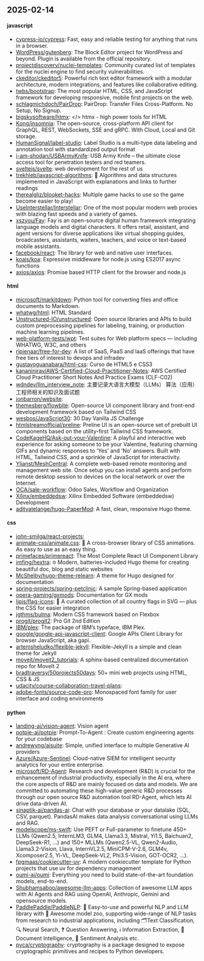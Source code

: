 ## 2025-02-14

#### javascript
* [cypress-io/cypress](https://github.com/cypress-io/cypress): Fast, easy and reliable testing for anything that runs in a browser.
* [WordPress/gutenberg](https://github.com/WordPress/gutenberg): The Block Editor project for WordPress and beyond. Plugin is available from the official repository.
* [projectdiscovery/nuclei-templates](https://github.com/projectdiscovery/nuclei-templates): Community curated list of templates for the nuclei engine to find security vulnerabilities.
* [ckeditor/ckeditor5](https://github.com/ckeditor/ckeditor5): Powerful rich text editor framework with a modular architecture, modern integrations, and features like collaborative editing.
* [twbs/bootstrap](https://github.com/twbs/bootstrap): The most popular HTML, CSS, and JavaScript framework for developing responsive, mobile first projects on the web.
* [schlagmichdoch/PairDrop](https://github.com/schlagmichdoch/PairDrop): PairDrop: Transfer Files Cross-Platform. No Setup, No Signup.
* [bigskysoftware/htmx](https://github.com/bigskysoftware/htmx): </> htmx - high power tools for HTML
* [Kong/insomnia](https://github.com/Kong/insomnia): The open-source, cross-platform API client for GraphQL, REST, WebSockets, SSE and gRPC. With Cloud, Local and Git storage.
* [HumanSignal/label-studio](https://github.com/HumanSignal/label-studio): Label Studio is a multi-type data labeling and annotation tool with standardized output format
* [i-am-shodan/USBArmyKnife](https://github.com/i-am-shodan/USBArmyKnife): USB Army Knife – the ultimate close access tool for penetration testers and red teamers.
* [sveltejs/svelte](https://github.com/sveltejs/svelte): web development for the rest of us
* [trekhleb/javascript-algorithms](https://github.com/trekhleb/javascript-algorithms): 📝 Algorithms and data structures implemented in JavaScript with explanations and links to further readings
* [therealgliz/blooket-hacks](https://github.com/therealgliz/blooket-hacks): Multiple game hacks to use so the game become easier to play!
* [UseInterstellar/Interstellar](https://github.com/UseInterstellar/Interstellar): One of the most popular modern web proxies with blazing fast speeds and a variety of games.
* [xszyou/Fay](https://github.com/xszyou/Fay): Fay is an open-source digital human framework integrating language models and digital characters. It offers retail, assistant, and agent versions for diverse applications like virtual shopping guides, broadcasters, assistants, waiters, teachers, and voice or text-based mobile assistants.
* [facebook/react](https://github.com/facebook/react): The library for web and native user interfaces.
* [koajs/koa](https://github.com/koajs/koa): Expressive middleware for node.js using ES2017 async functions
* [axios/axios](https://github.com/axios/axios): Promise based HTTP client for the browser and node.js

#### html
* [microsoft/markitdown](https://github.com/microsoft/markitdown): Python tool for converting files and office documents to Markdown.
* [whatwg/html](https://github.com/whatwg/html): HTML Standard
* [Unstructured-IO/unstructured](https://github.com/Unstructured-IO/unstructured): Open source libraries and APIs to build custom preprocessing pipelines for labeling, training, or production machine learning pipelines.
* [web-platform-tests/wpt](https://github.com/web-platform-tests/wpt): Test suites for Web platform specs — including WHATWG, W3C, and others
* [ripienaar/free-for-dev](https://github.com/ripienaar/free-for-dev): A list of SaaS, PaaS and IaaS offerings that have free tiers of interest to devops and infradev
* [gustavoguanabara/html-css](https://github.com/gustavoguanabara/html-css): Curso de HTML5 e CSS3
* [kananinirav/AWS-Certified-Cloud-Practitioner-Notes](https://github.com/kananinirav/AWS-Certified-Cloud-Practitioner-Notes): AWS Certified Cloud Practitioner Short Notes And Practice Exams (CLF-C02)
* [wdndev/llm_interview_note](https://github.com/wdndev/llm_interview_note): 主要记录大语言大模型（LLMs） 算法（应用）工程师相关的知识及面试题
* [jonbarron/website](https://github.com/jonbarron/website): 
* [themesberg/flowbite](https://github.com/themesberg/flowbite): Open-source UI component library and front-end development framework based on Tailwind CSS
* [wesbos/JavaScript30](https://github.com/wesbos/JavaScript30): 30 Day Vanilla JS Challenge
* [htmlstreamofficial/preline](https://github.com/htmlstreamofficial/preline): Preline UI is an open-source set of prebuilt UI components based on the utility-first Tailwind CSS framework.
* [CodeKageHQ/Ask-out-your-Valentine](https://github.com/CodeKageHQ/Ask-out-your-Valentine): A playful and interactive web experience for asking someone to be your Valentine, featuring charming GIFs and dynamic responses to 'Yes' and 'No' answers. Built with HTML, Tailwind CSS, and a sprinkle of JavaScript for interactivity.
* [Ylianst/MeshCentral](https://github.com/Ylianst/MeshCentral): A complete web-based remote monitoring and management web site. Once setup you can install agents and perform remote desktop session to devices on the local network or over the Internet.
* [OCA/sale-workflow](https://github.com/OCA/sale-workflow): Odoo Sales, Workflow and Organization
* [Xilinx/embeddedsw](https://github.com/Xilinx/embeddedsw): Xilinx Embedded Software (embeddedsw) Development
* [adityatelange/hugo-PaperMod](https://github.com/adityatelange/hugo-PaperMod): A fast, clean, responsive Hugo theme.

#### css
* [john-smilga/react-projects](https://github.com/john-smilga/react-projects): 
* [animate-css/animate.css](https://github.com/animate-css/animate.css): 🍿 A cross-browser library of CSS animations. As easy to use as an easy thing.
* [primefaces/primereact](https://github.com/primefaces/primereact): The Most Complete React UI Component Library
* [imfing/hextra](https://github.com/imfing/hextra): 🔯 Modern, batteries-included Hugo theme for creating beautiful doc, blog and static websites
* [McShelby/hugo-theme-relearn](https://github.com/McShelby/hugo-theme-relearn): A theme for Hugo designed for documentation
* [spring-projects/spring-petclinic](https://github.com/spring-projects/spring-petclinic): A sample Spring-based application
* [opera-gaming/gxmods](https://github.com/opera-gaming/gxmods): Documentation for GX mods
* [lipis/flag-icons](https://github.com/lipis/flag-icons): 🎏 A curated collection of all country flags in SVG — plus the CSS for easier integration
* [jgthms/bulma](https://github.com/jgthms/bulma): Modern CSS framework based on Flexbox
* [progit/progit2](https://github.com/progit/progit2): Pro Git 2nd Edition
* [IBM/plex](https://github.com/IBM/plex): The package of IBM’s typeface, IBM Plex.
* [google/google-api-javascript-client](https://github.com/google/google-api-javascript-client): Google APIs Client Library for browser JavaScript, aka gapi.
* [artemsheludko/flexible-jekyll](https://github.com/artemsheludko/flexible-jekyll): Flexible-Jekyll is a simple and clean theme for Jekyll
* [moveit/moveit2_tutorials](https://github.com/moveit/moveit2_tutorials): A sphinx-based centralized documentation repo for MoveIt 2
* [bradtraversy/50projects50days](https://github.com/bradtraversy/50projects50days): 50+ mini web projects using HTML, CSS & JS
* [udacity/course-collaboration-travel-plans](https://github.com/udacity/course-collaboration-travel-plans): 
* [adobe-fonts/source-code-pro](https://github.com/adobe-fonts/source-code-pro): Monospaced font family for user interface and coding environments

#### python
* [landing-ai/vision-agent](https://github.com/landing-ai/vision-agent): Vision agent
* [potpie-ai/potpie](https://github.com/potpie-ai/potpie): Prompt-To-Agent : Create custom engineering agents for your codebase
* [andrewyng/aisuite](https://github.com/andrewyng/aisuite): Simple, unified interface to multiple Generative AI providers
* [Azure/Azure-Sentinel](https://github.com/Azure/Azure-Sentinel): Cloud-native SIEM for intelligent security analytics for your entire enterprise.
* [microsoft/RD-Agent](https://github.com/microsoft/RD-Agent): Research and development (R&D) is crucial for the enhancement of industrial productivity, especially in the AI era, where the core aspects of R&D are mainly focused on data and models. We are committed to automating these high-value generic R&D processes through our open source R&D automation tool RD-Agent, which lets AI drive data-driven AI.
* [sinaptik-ai/pandas-ai](https://github.com/sinaptik-ai/pandas-ai): Chat with your database or your datalake (SQL, CSV, parquet). PandasAI makes data analysis conversational using LLMs and RAG.
* [modelscope/ms-swift](https://github.com/modelscope/ms-swift): Use PEFT or Full-parameter to finetune 450+ LLMs (Qwen2.5, InternLM3, GLM4, Llama3.3, Mistral, Yi1.5, Baichuan2, DeepSeek-R1, ...) and 150+ MLLMs (Qwen2.5-VL, Qwen2-Audio, Llama3.2-Vision, Llava, InternVL2.5, MiniCPM-V-2.6, GLM4v, Xcomposer2.5, Yi-VL, DeepSeek-VL2, Phi3.5-Vision, GOT-OCR2, ...).
* [fpgmaas/cookiecutter-uv](https://github.com/fpgmaas/cookiecutter-uv): A modern cookiecutter template for Python projects that use uv for dependency management
* [oumi-ai/oumi](https://github.com/oumi-ai/oumi): Everything you need to build state-of-the-art foundation models, end-to-end.
* [Shubhamsaboo/awesome-llm-apps](https://github.com/Shubhamsaboo/awesome-llm-apps): Collection of awesome LLM apps with AI Agents and RAG using OpenAI, Anthropic, Gemini and opensource models.
* [PaddlePaddle/PaddleNLP](https://github.com/PaddlePaddle/PaddleNLP): 👑 Easy-to-use and powerful NLP and LLM library with 🤗 Awesome model zoo, supporting wide-range of NLP tasks from research to industrial applications, including 🗂Text Classification, 🔍 Neural Search, ❓ Question Answering, ℹ️ Information Extraction, 📄 Document Intelligence, 💌 Sentiment Analysis etc.
* [pyca/cryptography](https://github.com/pyca/cryptography): cryptography is a package designed to expose cryptographic primitives and recipes to Python developers.
